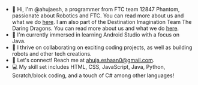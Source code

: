  - 👋 Hi, I'm @ahujaesh, a programmer from FTC team 12847 Phantom, passionate about Robotics and FTC. You can read more about us and what we do [here](https://phantom12857.com). I am also part of the Destination Imagination Team The Daring Dragons. You can read more about us and what we do [here](https://daringdragons.eshaanahuja.repl.co/).
 - 👀 I'm currently immersed in learning Android Studio with a focus on Java.
 - 🌱 I thrive on collaborating on exciting coding projects, as well as building robots and other tech creations.
 - 💬 Let's connect! Reach me at ahuja.eshaan0@gmail.com.
 - 💻 My skill set includes HTML, CSS, JavaScript, Java, Python, Scratch/block coding, and a touch of C# among other languages!

<!---
ahujaesh/ahujaesh is a ✨ special ✨ repository because its `README.md` (this file) appears on your GitHub profile.
You can click the Preview link to take a look at your changes.
--->



